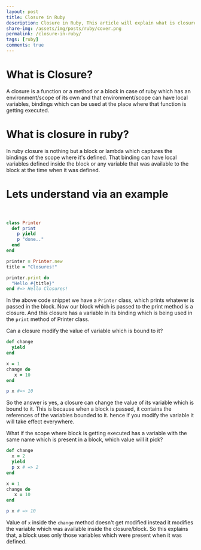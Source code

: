 ```yaml
---
layout: post
title: Closure in Ruby
description: Closure in Ruby, This article will explain what is closure in ruby and how it works.
share-img: /assets/img/posts/ruby/cover.png
permalink: /closure-in-ruby/
tags: [ruby]
comments: true
---
```


# What is Closure?

A closure is a function or a method or a block in case of ruby which has an environment/scope of its own and that environment/scope can have local variables, bindings which can be used at the place where that function is getting executed.

# What is closure in ruby?

In ruby closure is nothing but a block or lambda which captures the bindings of the scope where it's defined. That binding can have local variables defined inside the block or any variable that was available to the block at the time when it was defined.

# Lets understand via an example<br><br>

```ruby
class Printer
  def print
    p yield
    p "done.."
  end
end

printer = Printer.new
title = "Closures!"

printer.print do
  "Hello #{title}"
end #=> Hello Closures!
```

In the above code snippet we have a `Printer` class, which prints whatever is passed in the block. Now our block which is passed to the print method is a closure. And this closure has a variable in its binding which is being used in the `print` method of Printer class.

Can a closure modify the value of variable which is bound to it?

```ruby
def change
  yield
end

x = 1
change do
   x = 10
end

p x #=> 10
```

So the answer is yes, a closure can change the value of its variable which is bound to it. This is because when a block is passed, it contains the references of the variables bounded to it. hence if you modify the variable it will take effect everywhere.

What if the scope where block is getting executed has a variable with the same name which is present in a block, which value will it pick?

```ruby
def change
  x = 2
  yield
  p x # => 2
end

x = 1
change do
   x = 10
end

p x # => 10
```

Value of `x` inside the `change` method doesn't get modified instead it modifies the variable which was available inside the closure/block. So this explains that, a block uses only those variables which were present when it was defined.
